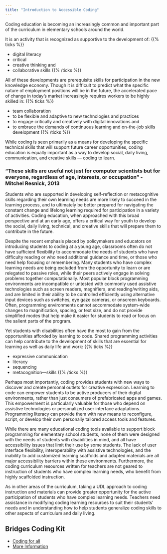 ```yaml
---
title: "Introduction to Accessible Coding"
---
```


Coding education is becoming an increasingly common and important part of the curriculum in elementary schools around the world. 

It is an activity that is recognized as supportive to the development of:
{{% ticks %}}
* digital literacy
* critical
* creative thinking and
* collaborative skills
{{% /ticks %}}

All of these developments are prerequisite skills for participation in the new knowledge economy. Though it is difficult to predict what the specific nature of employment positions will be in the future, the accelerated pace of change in today’s market increasingly requires workers to be highly skilled in:
{{% ticks %}}
* team collaboration
* to be flexible and adaptive to new technologies and practices
* to engage critically and creatively with digital innovations and
* to embrace the demands of continuous learning and on-the-job skills development
{{% /ticks %}}

While coding is seen primarily as a means for developing the specific technical skills that will support future career opportunities, coding education is equally important as a way to develop social, daily living, communication, and creative skills — coding to learn. 

### “These skills are useful not just for computer scientists but for everyone, regardless of age, interests, or occupation” - Mitchel Resnick, 2013 

Students who are supported in developing self-reflection or metacognitive skills regarding their own learning needs are more likely to succeed in the learning process, and to ultimately be better prepared for navigating the constant change and lifelong learning required for participation in a variety of activities. Coding education, when approached with this broad perspective and at an early age, offers a critical way for youth to develop the social, daily living, technical, and creative skills that will prepare them to contribute in the future.

Despite the recent emphasis placed by policymakers and educators on introducing students to coding at a young age, classrooms often do not have sufficient flexibility to accommodate the needs of students who have difficulty reading or who need additional guidance and time, or those who need help focusing or remembering. Many students who have complex learning needs are being excluded from the opportunity to learn or are relegated to passive roles, while their peers actively engage in solving problems together computationally. Most popular block programming environments are incompatible or untested with commonly used assistive technologies such as screen readers, magnifiers, and reading/writing aids, and are limited in their ability to be controlled efficiently using alternative input devices such as switches, eye gaze cameras, or onscreen keyboards. Often, programming environments cannot accommodate system-wide changes to magnification, spacing, or text size, and do not provide simplified modes that help make it easier for students to read or focus on the salient parts of the program.

Yet students with disabilities often have the most to gain from the opportunities afforded by learning to code. Shared programming activities can help contribute to the development of skills that are essential for learning as well as daily life and work: 
{{% ticks %}}
* expressive communication
* literacy
* sequencing
* metacognition—skills
{{% /ticks %}}

Perhaps most importantly, coding provides students with new ways to discover and create personal outlets for creative expression. Learning to code can empower students to be active producers of their digital environments, rather than just consumers of prefabricated apps and games. This empowerment is particularly valuable for those who depend on assistive technologies or personalized user interface adaptations. Programming literacy can provide them with new means to reconfigure, script, or develop their own personally tailored access tools and features.

While there are many educational coding tools available to support block programming for elementary school students, none of them were designed with the needs of students with disabilities in mind, and all have accessibility issues that limit their use by some students. The lack of user interface flexibility, interoperability with assistive technologies, and the inability to add customized learning scaffolds and adapted materials are all major accessibility barriers within these environments. Furthermore, the coding curriculum resources written for teachers are not geared to instruction of students who have complex learning needs, who benefit from highly scaffolded instruction.

As in other areas of the curriculum, taking a UDL approach to coding instruction and materials can provide greater opportunity for the active participation of students who have complex learning needs. Teachers need assistance in modifying coding learning resources to suit their students’ needs and in understanding how to help students generalize coding skills to other aspects of curriculum and daily living.

## Bridges Coding Kit
* [Coding for all](./coding-for-all.pdf)
* [More Information](./introduction-to-accessible-coding.pdf)